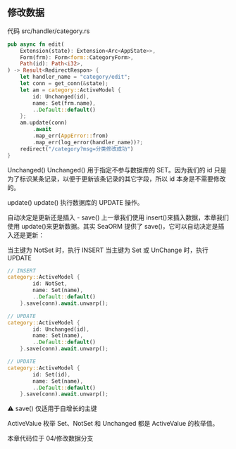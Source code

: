 ## 修改数据

代码
src/handler/category.rs

```rust
pub async fn edit(
    Extension(state): Extension<Arc<AppState>>,
    Form(frm): Form<form::CategoryForm>,
    Path(id): Path<i32>,
) -> Result<RedirectRespon> {
    let handler_name = "category/edit";
    let conn = get_conn(&state);
    let am = category::ActiveModel {
        id: Unchanged(id),
        name: Set(frm.name),
        ..Default::default()
    };
    am.update(conn)
        .await
        .map_err(AppError::from)
        .map_err(log_error(handler_name))?;
    redirect("/category?msg=分类修改成功")
}
```

Unchanged()
Unchanged() 用于指定不参与数据库的 SET。因为我们的 id 只是为了标识某条记录，以便于更新该条记录的其它字段，所以 id 本身是不需要修改的。

update()
update() 执行数据库的 UPDATE 操作。

自动决定是更新还是插入 - save()
上一章我们使用 insert()来插入数据，本章我们使用 update()来更新数据。其实 SeaORM 提供了 save()，它可以自动决定是插入还是更新：

当主键为 NotSet 时，执行 INSERT
当主键为 Set 或 UnChange 时，执行 UPDATE

```rust
// INSERT
category::ActiveModel {
        id: NotSet,
        name: Set(name),
        ..Default::default()
    }.save(conn).await.unwarp();

// UPDATE
category::ActiveModel {
        id: Unchanged(id),
        name: Set(name),
        ..Default::default()
    }.save(conn).await.unwarp();

// UPDATE
category::ActiveModel {
        id: Set(id),
        name: Set(name),
        ..Default::default()
    }.save(conn).await.unwarp();
```

⚠️ save() 仅适用于自增长的主键

ActiveValue 枚举
Set、NotSet 和 Unchanged 都是 ActiveValue 的枚举值。

本章代码位于 04/修改数据分支

```

```
